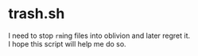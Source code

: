 # trash.sh

I need to stop `rm`ing files into oblivion and later regret it.  
I hope this script will help me do so.
